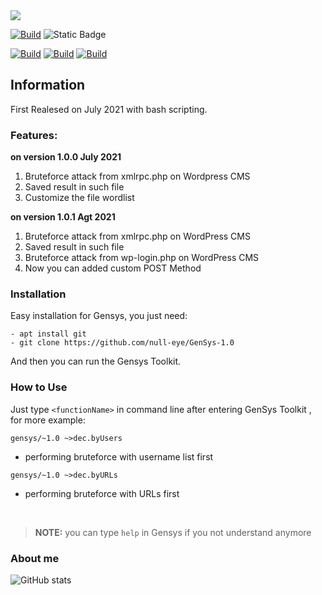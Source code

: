 <img src="https://raw.githubusercontent.com/null-eye/GenSys-1.0/main/logo.png">
<br />

[![Build](https://img.shields.io/badge/GenSys%201.0%20-orange?style=for-the-badge&logo=github)]() ![Static Badge](https://img.shields.io/badge/null%2520eye)

[![Build](https://img.shields.io/badge/%20July%202021%20-blue?style=flat&logo)]() [![Build](https://img.shields.io/badge/version-1.0.1%20dbe%20-success?style=flat&logo)]() [![Build](https://badge-size.herokuapp.com/null-eye/GenSys-1.0/main/gensys)]()
<h2>Information</h2>
First Realesed on July 2021 with bash scripting.<br>

<h3>Features:</h3>

**on version 1.0.0 July 2021**

1. Bruteforce attack from xmlrpc.php on Wordpress CMS
2. Saved result in such file
3. Customize the file wordlist

**on version 1.0.1 Agt 2021**

1. Bruteforce attack from xmlrpc.php on WordPress CMS
2. Saved result in such file
3. Bruteforce attack from wp-login.php on WordPress CMS
4. Now you can added custom POST Method

<h3>Installation</h3>

Easy installation for Gensys, you just need:

```
- apt install git
- git clone https://github.com/null-eye/GenSys-1.0
```

And then you can run the Gensys Toolkit.

<h3>How to Use</h3>


Just type ` <functionName> ` in command line after entering GenSys Toolkit , for more example:

```
gensys/~1.0 ~>dec.byUsers
```

- performing bruteforce with username list first

```
gensys/~1.0 ~>dec.byURLs
```

- performing bruteforce with URLs first

<br>

> **NOTE:** you can type `help` in Gensys if you not understand anymore

<h3>About me</h3>

![GitHub stats](https://github-readme-stats.vercel.app/api?username=null-eye&show_icons=true&theme=radical)

